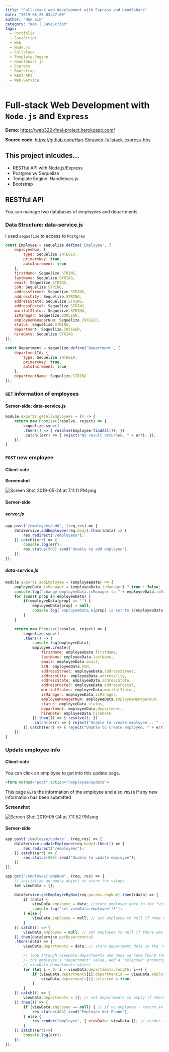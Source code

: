 ```yaml
---
title: "Full-stack web development with Express and Handlebars"
date: "2019-06-28 03:47:00"
author: "Han Sim"
category: "Web | JavaScript"
tags:
  - Portfolio
  - JavaScript
  - Web
  - Node.js
  - Fullstack
  - Template-Engine
  - Handlebars.js
  - Express
  - Bootstrap
  - REST-API
  - Web-Service
---
```



# Full-stack Web Development with `Node.js` and `Express`

**Demo**: https://web322-final-project.herokuapp.com/

**Source code**: https://github.com/Han-Sim/web-fullstack-express-hbs

## This project inlcudes...

- RESTful API with Node.js/Express
- Postgres w/ Sequelize
- Template Engine: Handlebars.js
- Bootstrap

## RESTful API

You can manage two databases of employees and departments

### Data Structure: data-service.js

I used `sequelize` to access to `Postgres`

```JavaScript
const Employee = sequelize.define('Employee', {
    employeeNum: {
        type: Sequelize.INTEGER,
        primaryKey: true,
        autoIncrement: true
    },
    firstName: Sequelize.STRING,
    lastName: Sequelize.STRING,
    email: Sequelize.STRING,
    SSN: Sequelize.STRING,
    addressStreet: Sequelize.STRING,
    addressCity: Sequelize.STRING,
    addressState: Sequelize.STRING,
    addressPostal: Sequelize.STRING,
    maritalStatus: Sequelize.STRING,
    isManager: Sequelize.BOOLEAN,
    employeeManagerNum: Sequelize.INTEGER,
    status: Sequelize.STRING,
    department: Sequelize.INTEGER,
    hireDate: Sequelize.STRING
});

const Department = sequelize.define('Department', {
    departmentId: {
        type: Sequelize.INTEGER,
        primaryKey: true,
        autoIncrement: true
    },
    departmentName: Sequelize.STRING
});
```

### `GET` information of employees

#### Server-side: data-service.js

```JavaScript
module.exports.getAllEmployees = () => {
    return new Promise((resolve, reject) => {
        sequelize.sync()
        .then(() => { resolve(Employee.findAll()); })
        .catch((err) => { reject("No result returned. " + err); });
    });
}
```

### `POST` new employee

#### Client-side

**Screenshot**

![Screen Shot 2019-05-24 at 7.11.11 PM.png](https://i.loli.net/2019/05/25/5ce87a9a8a13428638.png)

#### Server-side

##### server.js

```JavaScript
app.post('/employees/add', (req,res) => {
    dataService.addEmployee(req.body).then((data) => {
        res.redirect("/employees");
    }).catch((err) => {
        console.log(err);
        res.status(500).send("Unable to add employee");
    });
});
```

##### data-service.js

```JavaScript
module.exports.addEmployee = (employeeData) => {
    employeeData.isManager = (employeeData.isManager) ? true : false;
    console.log("change employeeData.isManager to " + employeeData.isManager);
    for (const prop in employeeData) {
        if(employeeData[prop] == "") {
            employeeData[prop] = null;
            console.log(`employeeData.${prop} is set to ${employeeData[prop]}.`);
        }
    }

    return new Promise((resolve, reject) => {
        sequelize.sync()
        .then(() => {
            console.log(employeeData);
            Employee.create({
                firstName: employeeData.firstName,
                lastName: employeeData.lastName,
                email: employeeData.email,
                SSN: employeeData.SSN,
                addressStreet: employeeData.addressStreet,
                addressCity: employeeData.addressCity,
                addressState: employeeData.addressState,
                addressPostal: employeeData.addressPostal,
                maritalStatus: employeeData.maritalStatus,
                isManager: employeeData.isManager,
                employeeManagerNum: employeeData.employeeManagerNum,
                status: employeeData.status,
                department: employeeData.department,
                hireDate: employeeData.hireDate
            }).then(() => { resolve(); })
            .catch((err) => { reject("Unable to create employee... "  + err) });
        }).catch((err) => { reject("Unable to create employee. " + err); });
    });
}
```

### Update employee info

#### Client-side

You can click an employee to get into this update page.

```HTML
<form method="post" action="/employee/update">
```

This page `GET`s the information of the employee and also `POST`s if any new information has been submitted

**Screenshot**

![Screen Shot 2019-05-24 at 7.11.52 PM.png](https://i.loli.net/2019/05/25/5ce87aa4ce80e22027.png)

#### Server-side

```JavaScript
app.post('/employee/update', (req,res) => {
    dataService.updateEmployee(req.body).then(() => {
        res.redirect("/employees");
    }).catch((err) => {
        res.status(500).send("Unable to update employee");
    })
});

app.get("/employee/:empNum", (req, res) => {
    // initialize an empty object to store the values
    let viewData = {};

    dataService.getEmployeeByNum(req.params.empNum).then((data) => {
        if (data) {
            viewData.employee = data; //store employee data in the "viewData" object as "employee"
            console.log("set viewData.employee!!!");
        } else {
            viewData.employee = null; // set employee to null if none were returned
        }
    }).catch(() => {
        viewData.employee = null; // set employee to null if there was an error
    }).then(dataService.getDepartments)
    .then((data) => {
        viewData.departments = data; // store department data in the "viewData" object as "departments"

        // loop through viewData.departments and once we have found the departmentId that matches
        // the employee's "department" value, add a "selected" property to the matching
        // viewData.departments object
        for (let i = 0; i < viewData.departments.length; i++) {
            if (viewData.departments[i].departmentId == viewData.employee[0].department) {
                viewData.departments[i].selected = true;
            }
        }
    }).catch(() => {
        viewData.departments = []; // set departments to empty if there was an error
    }).then(() => {
        if (viewData.employee == null) { // if no employee - return an error
            res.status(404).send("Employee Not Found");
        } else {
            res.render("employee", { viewData: viewData }); // render the "employee" view
        }
    }).catch((err)=>{
        console.log(err);
    });
});
```
